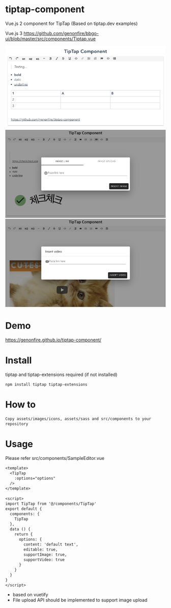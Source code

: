 # tiptap-component
Vue.js 2 component for TipTap (Based on tiptap.dev examples)

Vue.js 3 https://github.com/genonfire/bbgo-ui/blob/master/src/components/Tiptap.vue


![screenshot](./sample.png?raw=true "screenshot")
![screenshot](./insertimage.png?raw=true "screenshot")
![screenshot](./insertvideo.png?raw=true "screenshot")


# Demo

https://genonfire.github.io/tiptap-component/


# Install
tiptap and tiptap-extensions required (if not installed)

    npm install tiptap tiptap-extensions


# How to

    Copy assets/images/icons, assets/sass and src/components to your repository


# Usage
Please refer src/components/SampleEditor.vue
```vue
<template>
  <TipTap
    :options="options"
  />
</template>

<script>
import TipTap from '@/components/TipTap'
export default {
  components: {
    TipTap
  },
  data () {
    return {
      options: {
        content: 'default text',
        editable: true,
        supportImage: true,
        supportVideo: true
      }
    }
  }
}
</script>
```

- based on vuetify
- File upload API should be implemented to support image upload
